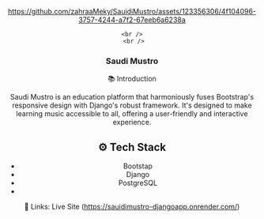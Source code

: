 <div align="center">
  

https://github.com/zahraaMeky/SauidiMustro/assets/123356306/4f104096-3757-4244-a7f2-67eeb6a6238a


    <br />
     <br />
  <h3 align="center">Saudi Mustro</h3>

  <div>
  <div align="left>
  ## <a name="introduction">📚 Introduction</a>
  
Saudi Mustro is an education platform that harmoniously fuses Bootstrap's responsive design with Django's robust framework. It's designed to make learning music accessible to all, offering a user-friendly and interactive experience.  
  ## <a name="tech-stack">⚙️ Tech Stack</a>
  
  - Bootstap
  - Django
  - PostgreSQL
  - 
🔗 Links:
    Live Site (https://sauidimustro-djangoapp.onrender.com/)

  <div>
